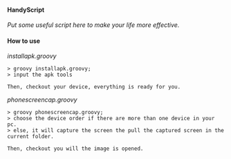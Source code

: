 #### HandyScript

*Put some useful script here to make your life more effective.*

#### How to use
*installapk.groovy*

```
> groovy installapk.groovy;
> input the apk tools

Then, checkout your device, everything is ready for you.

```

*phonescreencap.groovy*

```
> groovy phonescreencap.groovy;
> choose the device order if there are more than one device in your pc.
> else, it will capture the screen the pull the captured screen in the current folder.

Then, checkout you will the image is opened.

```



